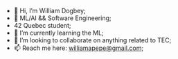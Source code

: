 - 👋 Hi, I’m William Dogbey;
- 👀 ML/AI && Software Engineering;
- 42 Quebec student;
- 🌱 I’m currently learning the ML;
- 💞️ I’m looking to collaborate on anything related to TEC;
- 📫 Reach me here: williamapepe@gmail.com;

<!---
willywilly01/willywilly01 is a ✨ special ✨ repository because its `README.md` (this file) appears on your GitHub profile.
You can click the Preview link to take a look at your changes.
--->
